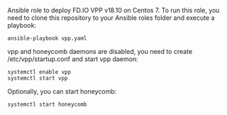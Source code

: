 Ansible role to deploy FD.IO VPP v18.10 on Centos 7.
To run this role, you need to clone this repository to your Ansible roles folder and execute a playbook:

    ansible-playbook vpp.yaml

vpp and honeycomb daemons are disabled, you need to create /etc/vpp/startup.conf and start vpp daemon:  

    systemctl enable vpp
    systemctl start vpp 
    
Optionally, you can start honeycomb:  

    systemctl start honeycomb
